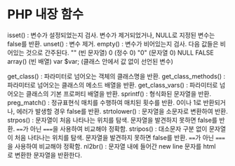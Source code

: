 # PHP 내장 함수


isset() : 변수가 설정되었는지 검사. 변수가 제거되었거나, NULL로 지정된 변수는 false를 반환.
unset() : 변수 제거.
empty() : 변수가 비어있는지 검사. 다음 값들은 비어있는 것으로 간주된다.
"" (빈 문자열)
0 (정수 0)
"0" (문자열 0)
NULL
FALSE
array() (빈 배열)
var $var; (클래스 안에서 값 없이 선언된 변수)

get_class() : 파라미터로 넘어오는 객체의 클래스명을 반환.
get_class_methods() : 파라미터로 넘어오는 클래스의 메소드 배열을 반환.
get_class_vars() : 파라미터로 넘어오는 클래스의 기본 프로퍼티 배열을 반환.
sprintf() : 형식화된 문자열을 반환.
preg_match() : 정규표현식 매치를 수행하여 매치된 횟수를 반환. 0이나 1로 반환되거나, 에러가 발생할 경우 false를 반환.
strtolower() : 문자열을 소문자로 변환하여 반환.
strpos() : 문자열이 처음 나타나는 위치를 탐색. 문자열을 발견하지 못하면 false를 반환. `==`가 아닌 `===`을 사용하여 비교해야 정확함.
stripos() : 대소문자 구분 없이 문자열이 처음 나타나는 위치를 탐색. 문자열을 발견하지 못하면 false를 반환. `==`가 아닌 `===`을 사용하여 비교해야 정확함.
nl2br() : 문자열 내에 들어간 new line 문자를 html <br>로 변환한 문자열을 반환한다.